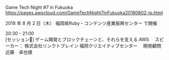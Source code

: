 
Game Tech Night #7 in Fukuoka
https://pages.awscloud.com/GameTechNight7inFukuoka20180802-jp.html


2018 年 8 月 2 日（木）
福岡県Ruby・コンテンツ産業振興センター で開催

20:30 - 21:00    
[セッション] ゲーム開発とブロックチェーンと、それらを支える AWS　
スピーカー：
株式会社リンクトブレイン
福岡クリエイティブセンター　
開発顧問 近藤　卓也様
